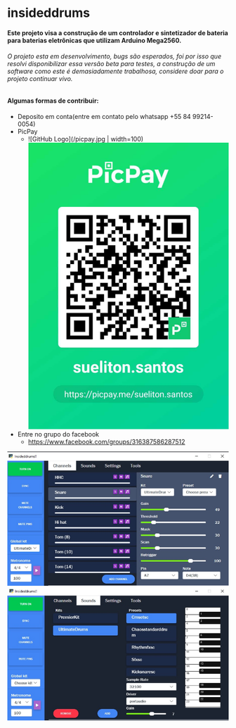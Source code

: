 # insideddrums

#### Este projeto visa a construção de um controlador e sintetizador de bateria para baterias eletrônicas que utilizam Arduino Mega2560.
###### O projeto esta em desenvolvimento, bugs são esperados, foi por isso que resolvi disponibilizar essa versão beta para testes, a construção de um software como este é demasiadamente trabalhosa, considere doar para o projeto continuar vivo. 
#### Algumas formas de contribuir: 
* Deposito em conta(entre em contato pelo whatsapp +55 84 99214-0054)
* PicPay 
   * ![GitHub Logo](/picpay.jpg | width=100) ![Alt Text](https://github.com/insideddrums/insideddrums/blob/master/picpay.jpg?v=4&s=200)
* Entre no grupo do facebook
   * https://www.facebook.com/groups/316387586287512

![GitHub Logo](/insideddrums.jpg) ![GitHub Logo](/insideddrums2.jpg)

